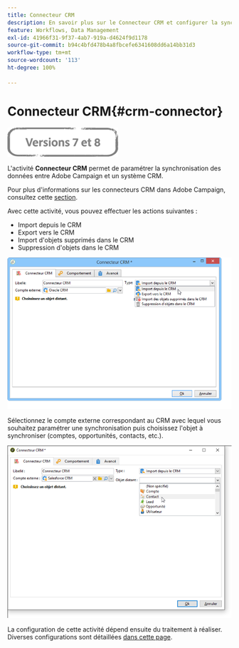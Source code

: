 ```yaml
---
title: Connecteur CRM
description: En savoir plus sur le Connecteur CRM et configurer la synchronisation des données
feature: Workflows, Data Management
exl-id: 41966f31-9f37-4ab7-919a-d4624f9d1178
source-git-commit: b94c4bfd478b4a8fbcefe6341608dd6a14bb31d3
workflow-type: tm+mt
source-wordcount: '113'
ht-degree: 100%

---
```


# Connecteur CRM{#crm-connector}

![](../../assets/common.svg)

L&#39;activité **Connecteur CRM** permet de paramétrer la synchronisation des données entre Adobe Campaign et un système CRM.

Pour plus d&#39;informations sur les connecteurs CRM dans Adobe Campaign, consultez cette [section](../../platform/using/crm-connectors.md).

Avec cette activité, vous pouvez effectuer les actions suivantes :

* Import depuis le CRM
* Export vers le CRM
* Import d&#39;objets supprimés dans le CRM
* Suppression d&#39;objets dans le CRM

![](assets/crm_task_select_op.png)

Sélectionnez le compte externe correspondant au CRM avec lequel vous souhaitez paramétrer une synchronisation puis choisissez l&#39;objet à synchroniser (comptes, opportunités, contacts, etc.).

![](assets/crm_task_select_obj.png)

La configuration de cette activité dépend ensuite du traitement à réaliser. Diverses configurations sont détaillées [dans cette page](../../platform/using/crm-data-sync.md).
